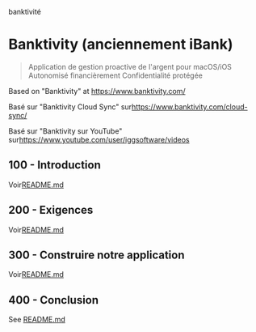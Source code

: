 banktivité

# Banktivity (anciennement iBank)

> Application de gestion proactive de l'argent pour macOS/iOS
> Autonomisé financièrement
> Confidentialité protégée

Based on "Banktivity" at <https://www.banktivity.com/>

Basé sur "Banktivity Cloud Sync" sur<https://www.banktivity.com/cloud-sync/>

Basé sur "Banktivity sur YouTube" sur<https://www.youtube.com/user/iggsoftware/videos>

## 100 - Introduction

Voir[README.md](./100/README.md)

## 200 - Exigences

Voir[README.md](./200/README.md)

## 300 - Construire notre application

Voir[README.md](./300/README.md)

## 400 - Conclusion

See [README.md](./400/README.md)
